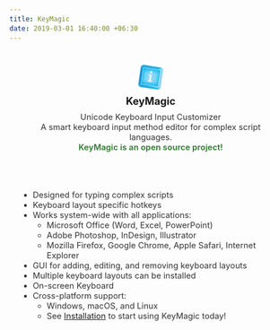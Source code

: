 ```yaml
---
title: KeyMagic
date: 2019-03-01 16:40:00 +06:30
---
```



<div class="glass-card" style="padding: 1.5rem; display: flex; flex-direction: column; align-items: center; margin-bottom: 1.2rem;">
  <img src="/favicon/android-chrome-192x192.png" alt="KeyMagic Logo" style="width: 48px; height: 48px; margin-bottom: 0.5em;" />
  <strong style="font-size: 1.3em; margin-bottom: 0.5em;">KeyMagic</strong>
  <span style="font-size: 1.05em; color: #333; text-align: center;">
    Unicode Keyboard Input Customizer <br> A smart keyboard input method editor for complex script languages.<br>
    <span style="color: #2d7a2d; font-weight: 600;">KeyMagic is an open source project!</span>
  </span>
</div>

<div class="glass-card" style="padding: 1.5rem; margin-bottom: 1.2rem;">
  <ul style="font-size: 1.05em; color: #333; margin: 0; padding-left: 1.2em;">
    <li>Designed for typing complex scripts</li>
    <li>Keyboard layout specific hotkeys</li>
    <li>Works system-wide with all applications:
      <ul>
        <li>Microsoft Office (Word, Excel, PowerPoint)</li>
        <li>Adobe Photoshop, InDesign, Illustrator</li>
        <li>Mozilla Firefox, Google Chrome, Apple Safari, Internet Explorer</li>
      </ul>
    </li>
    <li>GUI for adding, editing, and removing keyboard layouts</li>
    <li>Multiple keyboard layouts can be installed</li>
    <li>On-screen Keyboard</li>
    <li>Cross-platform support:
      <ul>
        <li>Windows, macOS, and Linux</li>
        <li>See <a href="/installation">Installation</a> to start using KeyMagic today!</li>
      </ul>
    </li>
  </ul>
</div>
